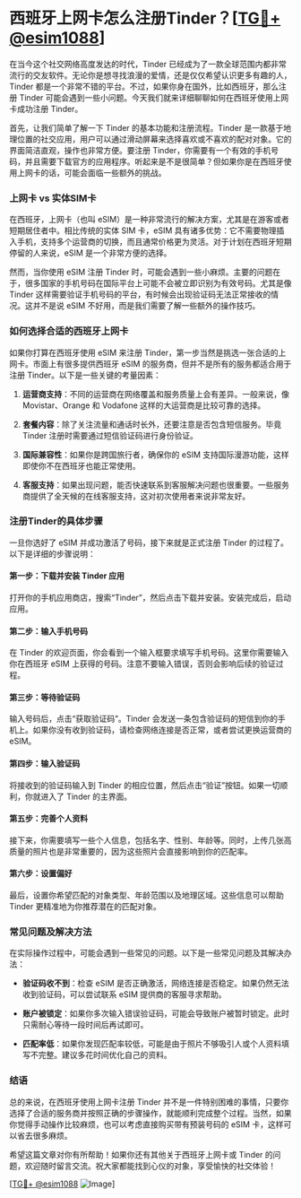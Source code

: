 # 西班牙上网卡怎么注册Tinder？[[TG💪+ @esim1088](https://t.me/s/esim1088)]

在当今这个社交网络高度发达的时代，Tinder 已经成为了一款全球范围内都非常流行的交友软件。无论你是想寻找浪漫的爱情，还是仅仅希望认识更多有趣的人，Tinder 都是一个非常不错的平台。不过，如果你身在国外，比如西班牙，那么注册 Tinder 可能会遇到一些小问题。今天我们就来详细聊聊如何在西班牙使用上网卡成功注册 Tinder。

首先，让我们简单了解一下 Tinder 的基本功能和注册流程。Tinder 是一款基于地理位置的社交应用，用户可以通过滑动屏幕来选择喜欢或不喜欢的配对对象。它的界面简洁直观，操作也非常方便。要注册 Tinder，你需要有一个有效的手机号码，并且需要下载官方的应用程序。听起来是不是很简单？但如果你是在西班牙使用上网卡的话，可能会面临一些额外的挑战。

### **上网卡 vs 实体SIM卡**

在西班牙，上网卡（也叫 eSIM）是一种非常流行的解决方案，尤其是在游客或者短期居住者中。相比传统的实体 SIM 卡，eSIM 具有诸多优势：它不需要物理插入手机，支持多个运营商的切换，而且通常价格更为灵活。对于计划在西班牙短期停留的人来说，eSIM 是一个非常方便的选择。

然而，当你使用 eSIM 注册 Tinder 时，可能会遇到一些小麻烦。主要的问题在于，很多国家的手机号码在国际平台上可能不会被立即识别为有效号码。尤其是像 Tinder 这样需要验证手机号码的平台，有时候会出现验证码无法正常接收的情况。这并不是说 eSIM 不好用，而是我们需要了解一些额外的操作技巧。

### **如何选择合适的西班牙上网卡**

如果你打算在西班牙使用 eSIM 来注册 Tinder，第一步当然是挑选一张合适的上网卡。市面上有很多提供西班牙 eSIM 的服务商，但并不是所有的服务都适合用于注册 Tinder。以下是一些关键的考量因素：

1. **运营商支持**：不同的运营商在网络覆盖和服务质量上会有差异。一般来说，像 Movistar、Orange 和 Vodafone 这样的大运营商是比较可靠的选择。
   
2. **套餐内容**：除了关注流量和通话时长外，还要注意是否包含短信服务。毕竟 Tinder 注册时需要通过短信验证码进行身份验证。

3. **国际兼容性**：如果你是跨国旅行者，确保你的 eSIM 支持国际漫游功能，这样即使你不在西班牙也能正常使用。

4. **客服支持**：如果出现问题，能否快速联系到客服解决问题也很重要。一些服务商提供了全天候的在线客服支持，这对初次使用者来说非常友好。

### **注册Tinder的具体步骤**

一旦你选好了 eSIM 并成功激活了号码，接下来就是正式注册 Tinder 的过程了。以下是详细的步骤说明：

#### 第一步：下载并安装 Tinder 应用
打开你的手机应用商店，搜索“Tinder”，然后点击下载并安装。安装完成后，启动应用。

#### 第二步：输入手机号码
在 Tinder 的欢迎页面，你会看到一个输入框要求填写手机号码。这里你需要输入你在西班牙 eSIM 上获得的号码。注意不要输入错误，否则会影响后续的验证过程。

#### 第三步：等待验证码
输入号码后，点击“获取验证码”。Tinder 会发送一条包含验证码的短信到你的手机上。如果你没有收到验证码，请检查网络连接是否正常，或者尝试更换运营商的 eSIM。

#### 第四步：输入验证码
将接收到的验证码输入到 Tinder 的相应位置，然后点击“验证”按钮。如果一切顺利，你就进入了 Tinder 的主界面。

#### 第五步：完善个人资料
接下来，你需要填写一些个人信息，包括名字、性别、年龄等。同时，上传几张高质量的照片也是非常重要的，因为这些照片会直接影响到你的匹配率。

#### 第六步：设置偏好
最后，设置你希望匹配的对象类型、年龄范围以及地理区域。这些信息可以帮助 Tinder 更精准地为你推荐潜在的匹配对象。

### **常见问题及解决方法**

在实际操作过程中，可能会遇到一些常见的问题。以下是一些常见问题及其解决办法：

- **验证码收不到**：检查 eSIM 是否正确激活，网络连接是否稳定。如果仍然无法收到验证码，可以尝试联系 eSIM 提供商的客服寻求帮助。
  
- **账户被锁定**：如果你多次输入错误验证码，可能会导致账户被暂时锁定。此时只需耐心等待一段时间后再试即可。

- **匹配率低**：如果你发现匹配率较低，可能是由于照片不够吸引人或个人资料填写不完整。建议多花时间优化自己的资料。

### **结语**

总的来说，在西班牙使用上网卡注册 Tinder 并不是一件特别困难的事情，只要你选择了合适的服务商并按照正确的步骤操作，就能顺利完成整个过程。当然，如果你觉得手动操作比较麻烦，也可以考虑直接购买带有预装号码的 eSIM 卡，这样可以省去很多麻烦。

希望这篇文章对你有所帮助！如果你还有其他关于西班牙上网卡或 Tinder 的问题，欢迎随时留言交流。祝大家都能找到心仪的对象，享受愉快的社交体验！

[[TG💪+ @esim1088](https://t.me/s/esim1088) ![Image](https://i.postimg.cc/4NQfJmqS/Snipaste-2025-05-13-00-14-12.png)]